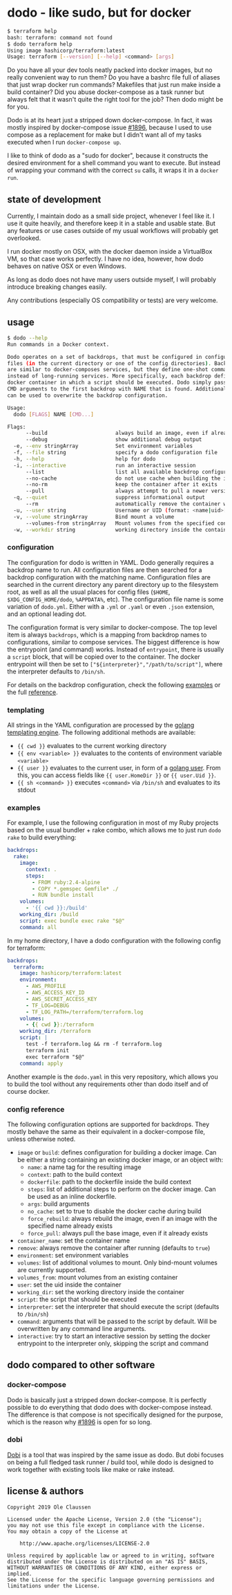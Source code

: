 # dodo - like sudo, but for docker

```bash
$ terraform help
bash: terraform: command not found
$ dodo terraform help
Using image hashicorp/terraform:latest
Usage: terraform [--version] [--help] <command> [args]
```

Do you have all your dev tools neatly packed into docker images, but no really
convenient way to run them? Do you have a bashrc file full of aliases that just
wrap docker run commands? Makefiles that just run make inside a build container?
Did you abuse docker-compose as a task runner but always felt that it wasn't
quite the right tool for the job? Then dodo might be for you.

Dodo is at its heart just a stripped down docker-compose. In fact, it was mostly
inspired by docker-compose issue [#1896](https://github.com/docker/compose/issues/1896),
because I used to use compose as a replacement for make but I didn't want all
of my tasks executed when I run `docker-compose up`.

I like to think of dodo as a "sudo for docker", because it constructs the desired
environment for a shell command you want to execute. But instead of wrapping
your command with the correct `su` calls, it wraps it in a `docker run`.

## state of development

Currently, I maintain dodo as a small side project, whenever I feel like it. I
use it quite heavily, and therefore keep it in a stable and usable state. But any
features or use cases outside of my usual workflows will probably get overlooked.

I run docker mostly on OSX, with the docker daemon inside a VirtualBox VM, so
that case works perfectly. I have no idea, however, how dodo behaves on native
OSX or even Windows.

As long as dodo does not have many users outside myself, I will probably introduce
breaking changes easily.

Any contributions (especially OS compatibility or tests) are very welcome.

## usage

```bash
$ dodo --help
Run commands in a Docker context.

Dodo operates on a set of backdrops, that must be configured in configuration
files (in the current directory or one of the config directories). Backdrops
are similar to docker-composes services, but they define one-shot commands
instead of long-running services. More specifically, each backdrop defines a 
docker container in which a script should be executed. Dodo simply passes all 
CMD arguments to the first backdrop with NAME that is found. Additional FLAGS
can be used to overwrite the backdrop configuration.

Usage:
  dodo [FLAGS] NAME [CMD...]

Flags:
      --build                      always build an image, even if already exists
      --debug                      show additional debug output
  -e, --env stringArray            Set environment variables
  -f, --file string                specify a dodo configuration file
  -h, --help                       help for dodo
  -i, --interactive                run an interactive session
      --list                       list all available backdrop configurations
      --no-cache                   do not use cache when building the image
      --no-rm                      keep the container after it exits
      --pull                       always attempt to pull a newer version of the image
  -q, --quiet                      suppress informational output
      --rm                         automatically remove the container when it exits
  -u, --user string                Username or UID (format: <name|uid>[:<group|gid>])
  -v, --volume stringArray         Bind mount a volume
      --volumes-from stringArray   Mount volumes from the specified container(s)
  -w, --workdir string             working directory inside the container
```

### configuration

The configuration for dodo is written in YAML. Dodo generally requires a backdrop
name to run. All configuration files are then searched for a backdrop configuration
with the matching name. Configuration files are searched in the current directory
any parent directory up to the filesystem root, as well as all the usual
places for config files (`$HOME`, `$XDG_CONFIG_HOME/dodo`, `%APPDATA%`, etc).
The configuration file name is some variation of `dodo.yml`. Either with a `.yml`
or `.yaml` or even `.json` extension, and an optional leading dot.

The configuration format is very similar to docker-compose. The top level item
is always `backdrops`, which is a mapping from backdrop names to configurations,
similar to compose services. The biggest difference is how the entrypoint (and
command) works. Instead of `entrypoint`, there is usually a `script` block,
that will be copied over to the container. The docker entrypoint will then
be set to `["${interpreter}","/path/to/script"]`, where the interpreter defaults
to `/bin/sh`.

For details on the backdrop configuration, check the following [examples](#examples)
or the full [reference](#config-reference).

### templating

All strings in the YAML configuration are processed by the [golang templating
engine](https://golang.org/pkg/text/template/). The following additional methods
are available:

 * `{{ cwd }}` evaluates to the current working directory
 * `{{ env <variable> }}` evaluates to the contents of environment variable
   `<variable>`
 * `{{ user }}` evaluates to the current user, in form of a
   [golang user](https://golang.org/pkg/os/user/). From this, you can access
   fields like `{{ user.HomeDir }}` or `{{ user.Uid }}`.
 * `{{ sh <command> }}` executes `<command>` via `/bin/sh` and evaluates
   to its stdout

### examples

For example, I use the following configuration in most of my Ruby projects based
on the usual bundler + rake combo, which allows me to just run `dodo rake` to
build everything:

```yaml
backdrops:
  rake:
    image:
      context: .
      steps:
        - FROM ruby:2.4-alpine
        - COPY *.gemspec Gemfile* ./
        - RUN bundle install
    volumes:
      - '{{ cwd }}:/build'
    working_dir: /build
    script: exec bundle exec rake "$@"
    command: all
```

In my home directory, I have a dodo configuration with the following config for
terraform:

```yaml
backdrops:
  terraform:
    image: hashicorp/terraform:latest
    environment:
      - AWS_PROFILE
      - AWS_ACCESS_KEY_ID
      - AWS_SECRET_ACCESS_KEY
      - TF_LOG=DEBUG
      - TF_LOG_PATH=/terraform/terraform.log
    volumes:
      - {{ cwd }}:/terraform
    working_dir: /terraform
    script: |
      test -f terraform.log && rm -f terraform.log
      terraform init
      exec terraform "$@"
    command: apply
```

Another example is the `dodo.yaml` in this very repository, which allows you
to build the tool without any requirements other than dodo itself and of
course docker.

### config reference

The following configuration options are supported for backdrops. They mostly
behave the same as their equivalent in a docker-compose file, unless otherwise
noted.

* `image` or `build`: defines configuration for building a docker image. Can be either
  a string containing an existing docker image, or an object with:
  * `name`: a name tag for the resulting image
  * `context`: path to the build context
  * `dockerfile`: path to the dockerfile inside the build context
  * `steps`: list of additional steps to perform on the docker image. Can be
    used as an inline dockerfile.
  * `args`: build arguments
  * `no_cache`: set to true to disable the docker cache during build
  * `force_rebuild`: always rebuild the image, even if an image with the
    specified name already exists
  * `force_pull`: always pull the base image, even if it already exists
* `container_name`: set the container name
* `remove`: always remove the container after running (defaults to `true`)
* `environment`: set environment variables
* `volumes`: list of additional volumes to mount. Only bind-mount volumes are
  currently supported.
* `volumes_from`: mount volumes from an existing container
* `user`: set the uid inside the container
* `working_dir`: set the working directory inside the container
* `script`: the script that should be executed
* `interpreter`: set the interpreter that should execute the script (defaults to
  `/bin/sh`)
* `command`: arguments that will be passed to the script by default. Will be
  overwritten by any command line arguments.
* `interactive`: try to start an interactive session by setting the docker
  entrypoint to the interpreter only, skipping the script and command

## dodo compared to other software

### docker-compose

Dodo is basically just a stripped down docker-compose. It is perfectly possible
to do everything that dodo does with docker-compose instead. The difference is
that compose is not specifically designed for the purpose, which is the reason why
[#1896](https://github.com/docker/compose/issues/1896) is open for so long.

### dobi

[Dobi](https://dnephin.github.io/dobi/) is a tool that was inspired by the same
issue as dodo. But dobi focuses on being a full fledged task runner / build tool,
while dodo is designed to work together with existing tools like make or rake
instead.

## license & authors

```text
Copyright 2019 Ole Claussen

Licensed under the Apache License, Version 2.0 (the "License");
you may not use this file except in compliance with the License.
You may obtain a copy of the License at

    http://www.apache.org/licenses/LICENSE-2.0

Unless required by applicable law or agreed to in writing, software
distributed under the License is distributed on an "AS IS" BASIS,
WITHOUT WARRANTIES OR CONDITIONS OF ANY KIND, either express or implied.
See the License for the specific language governing permissions and
limitations under the License.
```
